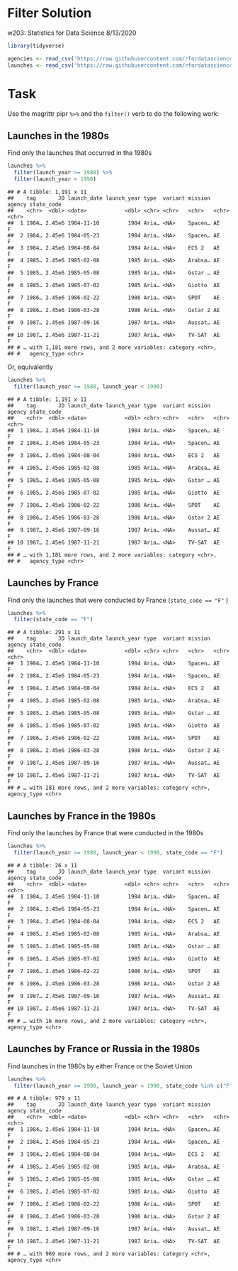 Filter Solution
================
w203: Statistics for Data Science
8/13/2020

``` r
library(tidyverse)
```

``` r
agencies <- read_csv('https://raw.githubusercontent.com/rfordatascience/tidytuesday/master/data/2019/2019-01-15/agencies.csv')
launches <- read_csv('https://raw.githubusercontent.com/rfordatascience/tidytuesday/master/data/2019/2019-01-15/launches.csv')
```

# Task

Use the magrittr pipr `%>%` and the `filter()` verb to do the following
work:

## Launches in the 1980s

Find only the launches that occurred in the 1980s

``` r
launches %>% 
  filter(launch_year >= 1980) %>% 
  filter(launch_year < 1990)
```

    ## # A tibble: 1,191 x 11
    ##    tag       JD launch_date launch_year type  variant mission agency state_code
    ##    <chr>  <dbl> <date>            <dbl> <chr> <chr>   <chr>   <chr>  <chr>     
    ##  1 1984… 2.45e6 1984-11-10         1984 Aria… <NA>    Spacen… AE     F         
    ##  2 1984… 2.45e6 1984-05-23         1984 Aria… <NA>    Spacen… AE     F         
    ##  3 1984… 2.45e6 1984-08-04         1984 Aria… <NA>    ECS 2   AE     F         
    ##  4 1985… 2.45e6 1985-02-08         1985 Aria… <NA>    Arabsa… AE     F         
    ##  5 1985… 2.45e6 1985-05-08         1985 Aria… <NA>    Gstar … AE     F         
    ##  6 1985… 2.45e6 1985-07-02         1985 Aria… <NA>    Giotto  AE     F         
    ##  7 1986… 2.45e6 1986-02-22         1986 Aria… <NA>    SPOT    AE     F         
    ##  8 1986… 2.45e6 1986-03-28         1986 Aria… <NA>    Gstar 2 AE     F         
    ##  9 1987… 2.45e6 1987-09-16         1987 Aria… <NA>    Aussat… AE     F         
    ## 10 1987… 2.45e6 1987-11-21         1987 Aria… <NA>    TV-SAT  AE     F         
    ## # … with 1,181 more rows, and 2 more variables: category <chr>,
    ## #   agency_type <chr>

Or, equivalently

``` r
launches %>% 
  filter(launch_year >= 1980, launch_year < 1990)
```

    ## # A tibble: 1,191 x 11
    ##    tag       JD launch_date launch_year type  variant mission agency state_code
    ##    <chr>  <dbl> <date>            <dbl> <chr> <chr>   <chr>   <chr>  <chr>     
    ##  1 1984… 2.45e6 1984-11-10         1984 Aria… <NA>    Spacen… AE     F         
    ##  2 1984… 2.45e6 1984-05-23         1984 Aria… <NA>    Spacen… AE     F         
    ##  3 1984… 2.45e6 1984-08-04         1984 Aria… <NA>    ECS 2   AE     F         
    ##  4 1985… 2.45e6 1985-02-08         1985 Aria… <NA>    Arabsa… AE     F         
    ##  5 1985… 2.45e6 1985-05-08         1985 Aria… <NA>    Gstar … AE     F         
    ##  6 1985… 2.45e6 1985-07-02         1985 Aria… <NA>    Giotto  AE     F         
    ##  7 1986… 2.45e6 1986-02-22         1986 Aria… <NA>    SPOT    AE     F         
    ##  8 1986… 2.45e6 1986-03-28         1986 Aria… <NA>    Gstar 2 AE     F         
    ##  9 1987… 2.45e6 1987-09-16         1987 Aria… <NA>    Aussat… AE     F         
    ## 10 1987… 2.45e6 1987-11-21         1987 Aria… <NA>    TV-SAT  AE     F         
    ## # … with 1,181 more rows, and 2 more variables: category <chr>,
    ## #   agency_type <chr>

## Launches by France

Find only the launches that were conducted by France (`state_code ==
"F"` )

``` r
launches %>% 
  filter(state_code == "F")
```

    ## # A tibble: 291 x 11
    ##    tag       JD launch_date launch_year type  variant mission agency state_code
    ##    <chr>  <dbl> <date>            <dbl> <chr> <chr>   <chr>   <chr>  <chr>     
    ##  1 1984… 2.45e6 1984-11-10         1984 Aria… <NA>    Spacen… AE     F         
    ##  2 1984… 2.45e6 1984-05-23         1984 Aria… <NA>    Spacen… AE     F         
    ##  3 1984… 2.45e6 1984-08-04         1984 Aria… <NA>    ECS 2   AE     F         
    ##  4 1985… 2.45e6 1985-02-08         1985 Aria… <NA>    Arabsa… AE     F         
    ##  5 1985… 2.45e6 1985-05-08         1985 Aria… <NA>    Gstar … AE     F         
    ##  6 1985… 2.45e6 1985-07-02         1985 Aria… <NA>    Giotto  AE     F         
    ##  7 1986… 2.45e6 1986-02-22         1986 Aria… <NA>    SPOT    AE     F         
    ##  8 1986… 2.45e6 1986-03-28         1986 Aria… <NA>    Gstar 2 AE     F         
    ##  9 1987… 2.45e6 1987-09-16         1987 Aria… <NA>    Aussat… AE     F         
    ## 10 1987… 2.45e6 1987-11-21         1987 Aria… <NA>    TV-SAT  AE     F         
    ## # … with 281 more rows, and 2 more variables: category <chr>, agency_type <chr>

## Launches by France in the 1980s

Find only the launches by France that were conducted in the 1980s

``` r
launches %>% 
  filter(launch_year >= 1980, launch_year < 1990, state_code == "F")
```

    ## # A tibble: 26 x 11
    ##    tag       JD launch_date launch_year type  variant mission agency state_code
    ##    <chr>  <dbl> <date>            <dbl> <chr> <chr>   <chr>   <chr>  <chr>     
    ##  1 1984… 2.45e6 1984-11-10         1984 Aria… <NA>    Spacen… AE     F         
    ##  2 1984… 2.45e6 1984-05-23         1984 Aria… <NA>    Spacen… AE     F         
    ##  3 1984… 2.45e6 1984-08-04         1984 Aria… <NA>    ECS 2   AE     F         
    ##  4 1985… 2.45e6 1985-02-08         1985 Aria… <NA>    Arabsa… AE     F         
    ##  5 1985… 2.45e6 1985-05-08         1985 Aria… <NA>    Gstar … AE     F         
    ##  6 1985… 2.45e6 1985-07-02         1985 Aria… <NA>    Giotto  AE     F         
    ##  7 1986… 2.45e6 1986-02-22         1986 Aria… <NA>    SPOT    AE     F         
    ##  8 1986… 2.45e6 1986-03-28         1986 Aria… <NA>    Gstar 2 AE     F         
    ##  9 1987… 2.45e6 1987-09-16         1987 Aria… <NA>    Aussat… AE     F         
    ## 10 1987… 2.45e6 1987-11-21         1987 Aria… <NA>    TV-SAT  AE     F         
    ## # … with 16 more rows, and 2 more variables: category <chr>, agency_type <chr>

## Launches by France or Russia in the 1980s

Find launches in the 1980s by either France or the Soviet Union

``` r
launches %>% 
  filter(launch_year >= 1980, launch_year < 1990, state_code %in% c("F", "SU"))
```

    ## # A tibble: 979 x 11
    ##    tag       JD launch_date launch_year type  variant mission agency state_code
    ##    <chr>  <dbl> <date>            <dbl> <chr> <chr>   <chr>   <chr>  <chr>     
    ##  1 1984… 2.45e6 1984-11-10         1984 Aria… <NA>    Spacen… AE     F         
    ##  2 1984… 2.45e6 1984-05-23         1984 Aria… <NA>    Spacen… AE     F         
    ##  3 1984… 2.45e6 1984-08-04         1984 Aria… <NA>    ECS 2   AE     F         
    ##  4 1985… 2.45e6 1985-02-08         1985 Aria… <NA>    Arabsa… AE     F         
    ##  5 1985… 2.45e6 1985-05-08         1985 Aria… <NA>    Gstar … AE     F         
    ##  6 1985… 2.45e6 1985-07-02         1985 Aria… <NA>    Giotto  AE     F         
    ##  7 1986… 2.45e6 1986-02-22         1986 Aria… <NA>    SPOT    AE     F         
    ##  8 1986… 2.45e6 1986-03-28         1986 Aria… <NA>    Gstar 2 AE     F         
    ##  9 1987… 2.45e6 1987-09-16         1987 Aria… <NA>    Aussat… AE     F         
    ## 10 1987… 2.45e6 1987-11-21         1987 Aria… <NA>    TV-SAT  AE     F         
    ## # … with 969 more rows, and 2 more variables: category <chr>, agency_type <chr>
